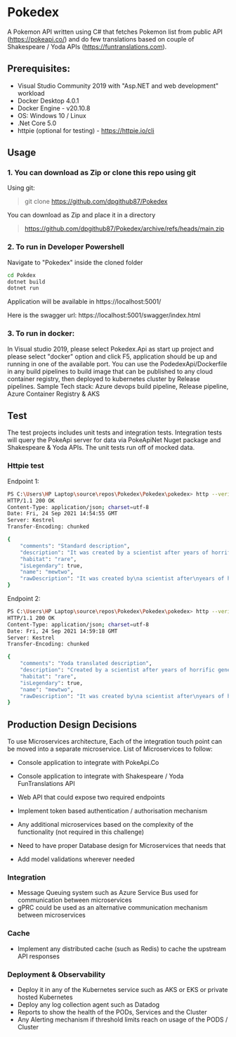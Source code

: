 # Pokedex
A Pokemon API written using C# that fetches Pokemon list from public API (https://pokeapi.co/) and do few translations based on couple of Shakespeare / Yoda APIs (https://funtranslations.com).

## Prerequisites:
- Visual Studio Community 2019 with "Asp.NET and web development" workload
- Docker Desktop 4.0.1
- Docker Engine - v20.10.8
- OS: Windows 10 / Linux
- .Net Core 5.0
- httpie (optional for testing) - https://httpie.io/cli

## Usage
### 1. You can download as Zip or clone this repo using git

Using git: 
> git clone https://github.com/dpgithub87/Pokedex

You can download as Zip and place it in a directory
>https://github.com/dpgithub87/Pokedex/archive/refs/heads/main.zip

### 2. To run in Developer Powershell
Navigate to "Pokedex" inside the cloned folder
```sh
cd Pokdex
dotnet build
dotnet run

```
Application will be available in https://localhost:5001/

Here is the swagger url: https://localhost:5001/swagger/index.html

### 3. To run in docker:
In Visual studio 2019, please select Pokedex.Api as start up project and please select "docker" option and click F5, application should be up and running in one of the available port.
You can use the PodedexApi/Dockerfile in any build pipelines to build image that can be published to any cloud container registry, then deployed to kubernetes cluster by Release pipelines.
Sample Tech stack: Azure devops build pipeline, Release pipeline, Azure Container Registry & AKS

## Test
The test projects includes unit tests and integration tests. Integration tests will query the PokeApi server for data via PokeApiNet Nuget package and Shakespeare & Yoda APIs.
The unit tests run off of mocked data.

### Httpie test
Endpoint 1:
```sh
PS C:\Users\HP Laptop\source\repos\Pokedex\Pokedex\pokedex> http --verify=no https://localhost:5001/pokemon/mewtwo
HTTP/1.1 200 OK
Content-Type: application/json; charset=utf-8
Date: Fri, 24 Sep 2021 14:54:55 GMT
Server: Kestrel
Transfer-Encoding: chunked

{
    "comments": "Standard description",
    "description": "It was created by a scientist after years of horrific gene splicing and DNA engineering experiments.",
    "habitat": "rare",
    "isLegendary": true,
    "name": "mewtwo",
    "rawDescription": "It was created by\na scientist after\nyears of horrific\fgene splicing and\nDNA engineering\nexperiments."
}
```
Endpoint 2:
```sh
PS C:\Users\HP Laptop\source\repos\Pokedex\Pokedex\pokedex> http --verify=no https://localhost:5001/pokemon/translated/mewtwo
HTTP/1.1 200 OK
Content-Type: application/json; charset=utf-8
Date: Fri, 24 Sep 2021 14:59:18 GMT
Server: Kestrel
Transfer-Encoding: chunked

{
    "comments": "Yoda translated description",
    "description": "Created by a scientist after years of horrific gene splicing and dna engineering experiments,  it was.",
    "habitat": "rare",
    "isLegendary": true,
    "name": "mewtwo",
    "rawDescription": "It was created by\na scientist after\nyears of horrific\fgene splicing and\nDNA engineering\nexperiments."
}
```

## Production Design Decisions
To use Microservices architecture, Each of the integration touch point can be moved into a separate microservice. List of Microservices to follow:
- Console application to integrate with PokeApi.Co
- Console application to integrate with Shakespeare / Yoda FunTranslations API
- Web API that could expose two required endpoints
- Implement token based authentication / authorisation mechanism

- Any additional microservices based on the complexity of the functionality (not required in this challenge)
- Need to have proper Database design for Microservices that needs that
- Add model validations wherever needed


### Integration 
- Message Queuing system such as Azure Service Bus used for communication between microservices
- gPRC could be used as an alternative communication mechanism between microservices

### Cache
- Implement any distributed cache (such as Redis) to cache the upstream API responses
### Deployment & Observability
- Deploy it in any of the Kubernetes service such as AKS or EKS or private hosted Kubernetes
- Deploy any log collection agent such as Datadog
- Reports to show the health of the PODs, Services and the Cluster
- Any Alerting mechanism if threshold limits reach on usage of the PODS / Cluster



